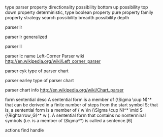 
type parser
  property directionality
    possibility bottom up
    possibility top down
  property deterministic, type boolean
  property pure
  property family
  property strategy search
    possibility breadth
    possibility depth

parser lr

parser lr generalized

parser ll

parser lc
  name Left-Corner Parser
  wiki http://en.wikipedia.org/wiki/Left_corner_parser

parser cyk
  type of parser chart

parser earley
  type of parser chart

parser chart
  info http://en.wikipedia.org/wiki/Chart_parser

form sentential
  desc A sentential form is a member of (\Sigma \cup N)^* that can be derived in a finite number of steps from the start symbol S; that is, a sentential form is a member of \{ w \in (\Sigma \cup N)^* \mid S {\Rightarrow_G}^* w \}. A sentential form that contains no nonterminal symbols (i.e. is a member of \Sigma^*) is called a sentence.[6]

actions
  find handle
